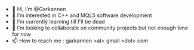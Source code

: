 - 👋 Hi, I’m @Garkannen
- 👀 I’m interested in C++ and MQL5 software development
- 🌱 I’m currently learning till I'll be dead
- 💞️ I’m looking to collaborate on community projects but not enough time for now
- 📫 How to reach me : garkannen >at< gmail >dot< com

<!---
Garkannen/Garkannen is a ✨ special ✨ repository because its `README.md` (this file) appears on your GitHub profile.
You can click the Preview link to take a look at your changes.
--->
